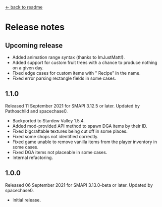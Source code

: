 ﻿﻿[← back to readme](README.md)

# Release notes
## Upcoming release
* Added animation range syntax (thanks to ImJustMatt!).
* Added support for custom fruit trees with a chance to produce nothing on a given day.
* Fixed edge cases for custom items with " Recipe" in the name.
* Fixed error parsing rectangle fields in some cases.

## 1.1.0
Released 11 September 2021 for SMAPI 3.12.5 or later. Updated by Pathoschild and spacechase0.

* Backported to Stardew Valley 1.5.4.
* Added mod-provided API method to spawn DGA items by their ID.
* Fixed bigcraftable textures being cut off in some places.
* Fixed some shops not identified correctly.
* Fixed game unable to remove vanilla items from the player inventory in some cases.
* Fixed DGA items not placeable in some cases.
* Internal refactoring.

## 1.0.0
Released 06 September 2021 for SMAPI 3.13.0-beta or later. Updated by spacechase0.

* Initial release.
